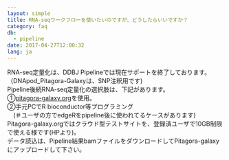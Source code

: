 ```yaml
---
layout: simple
title: RNA-seqワークフローを使いたいのですが、どうしたらいいですか？
category: faq
db:
  - pipeline
date: 2017-04-27T12:00:32
lang: ja
---
```




<div>RNA-seq定量化は、DDBJ Pipelineでは現在サポートを終了しております。（DNApod_Pitagora-Galaxyは、SNP注釈用です)</div>
<div>Pipeline後続RNA-seq定量化の選択肢は、下記があります。</div>
<div>①<a href="http://www.pitagora-galaxy.org/">pitagora-galaxy.org</a>を使用。</div>
<div>②手元PCでR bioconductor等プログラミング</div>
<div>　(＃ユーザの方でedgeRをpipeline後に使われてるケースがあります)</div>
<div>Pitagora-galaxy.orgではクラウド型テストサイトを、登録済ユーザで10GB制限で使える様です(HPより)。</div>
<div>データ読込は、Pipeline結果bamファイルをダウンロードしてPitagora-galaxyにアップロードして下さい。</div>